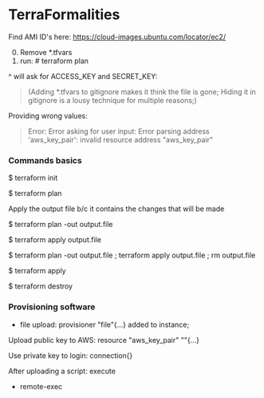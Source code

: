 # TerraFormalities

Find AMI ID's here:
https://cloud-images.ubuntu.com/locator/ec2/


0. Remove *.tfvars
1. run: # terraform plan

^ will ask for ACCESS_KEY and SECRET_KEY: 
>(Adding *.tfvars to gitignore makes it think the file is gone; 
Hiding it in gitignore is a lousy technique for multiple reasons;)   

Providing wrong values: 
>  Error: Error asking for user input: 
  Error parsing address 'aws_key_pair': invalid resource address "aws_key_pair"


### Commands basics 

$ terraform init 

$ terraform plan 

Apply the output file b/c it contains the changes that will be made 

$ terraform plan -out output.file 

$ terraform apply output.file 

$ terraform plan -out output.file ; terraform apply output.file ; rm output.file 

$ terraform apply 

$ terraform destroy 

### Provisioning software  
- file upload: provisioner "file"{...} added to instance;   


Upload public key to AWS: resource "aws_key_pair" ""{...} 

Use private key to login: connection{} 

After uploading a script: execute 
- remote-exec 